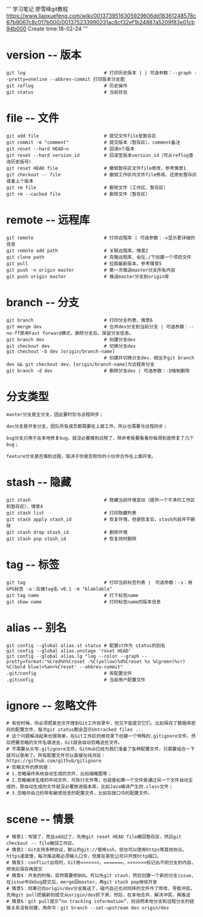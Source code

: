 '''
    学习笔记 廖雪峰git教程
    https://www.liaoxuefeng.com/wiki/0013739516305929606dd18361248578c67b8067c8c017b000/001375233990231ac8cf32ef1b24887a5209f83e01cb94b000
    Create time:18-02-24
'''
# version -- 版本
    git log                             # 打印历史版本 | | 可选参数：--graph --pretty=oneline --abbrev-commit 打印版本分支图
    git reflog                          # 历史操作
    git status                          # 当前状态

# file -- 文件
    git add file                        # 提交文件file至暂存区
    git commit -m "comment"             # 提交版本（暂存区），comment备注
    git reset --hard HEAD~n             # 回滚n个版本
    git reset --hard version_id         # 回滚至版本version_id（可从reflog查询历史版号）
    git reset HEAD file                 # 撤销暂存区文件file修改，参考情景1
    git checkout -- file                # 撤销工作区内文件file修改，还原到暂存区或者上个版本
    git rm file                         # 删除文件（工作区、暂存区）
    git rm --cached file                # 删除文件（暂存区）

# remote -- 远程库
    git remote                          # 打印远程库 | 可选参数：-v显示更详细的信息
    git remote add path                 # 关联远程库，情景2
    git clone path                      # 克隆远程库，会在./下创建一个项目文件
    git pull                            # 拉取最新版本，参考情景5
    git push -n origin master           # 第一次推送master分支所有内容
    git push origin master              # 推送master分支到origin库

# branch -- 分支
    git branch                          # 打印分支列表，情景6
    git merge dev                       # 合并dev分支到当前分支 | 可选参数：--no-ff禁用Fast forward模式，删除分支后，保留分支信息。
    git branch dev                      # 创建分支dev
    git checkout dev                    # 切换分支dev
    git chechout -b dev [origin/branch-name]
                                        # 创建并切换分支dev，相当于git branch dev && git checkout dev，[origin/branch-name]为远程库分支
    git branch -d dev                   # 删除分支dev | 可选参数：-D强制删除

# 分支类型
    master分支是主分支，因此要时刻与远程同步；

    dev分支是开发分支，团队所有成员都需要在上面工作，所以也需要与远程同步；

    bug分支只用于在本地修复bug，就没必要推到远程了，除非老板要看看你每周到底修复了几个bug；

    feature分支是否推到远程，取决于你是否和你的小伙伴合作在上面开发。

# stash -- 隐藏
    git stash                           # 隐藏当前环境变动（提供一个干净的工作区和暂存区），情景4
    git stash list                      # 打印隐藏列表
    git stash apply stash_id            # 恢复环境，但是恢复后，stash内容并不删除
    git stash drop stash_id             # 删除环境
    git stash pop stash_id              # 恢复同时删除

# tag -- 标签
    git tag                             # 打印当前标签列表 |　可选参数：-s：用GPG标签 -a：后接tag名 v0.1 -m "blablabla" 
    git tag name                        # 打下标签name
    git show name                       # 打印标签name的版本信息

# alias -- 别名
    git config --global alias.st status # 配置st作为 status的别名
    git config --global alias.unstage 'reset HEAD'
    git config --global alias.lg "log --color --graph --pretty=format:'%Cred%h%Creset -%C(yellow)%d%Creset %s %Cgreen(%cr) %C(bold blue)<%an>%Creset' --abbrev-commit"
    .git/config                         # 库配置文件
    .gitconfig                          # 当前用户配置文件

# ignore -- 忽略文件
    # 有些时候，你必须把某些文件放到Git工作目录中，但又不能提交它们，比如保存了数据库密码的配置文件，每次git status都会显示Untracked files ...
    # 这个问题解决起来也很简单，在Git工作区的根目录下创建一个特殊的.gitignore文件，然后把要忽略的文件名填进去，Git就会自动忽略这些文件。
    # 不需要从头写.gitignore文件，GitHub已经为我们准备了各种配置文件，只需要组合一下就可以使用了。所有配置文件可以直接在线浏览：https://github.com/github/gitignore
    # 忽略文件的原则是：
    # 1.忽略操作系统自动生成的文件，比如缩略图等；
    # 2.忽略编译生成的中间文件、可执行文件等，也就是如果一个文件是通过另一个文件自动生成的，那自动生成的文件就没必要放进版本库，比如Java编译产生的.class文件；
    # 3.忽略你自己的带有敏感信息的配置文件，比如存放口令的配置文件。

# scene -- 情景 
    # 情景1：写错了，而且add过了，先用git reset HEAD file撤回暂存区，然后git checkout -- file撤回工作区。
    # 情景2：Git支持多种协议，默认的git://使用ssh，但也可以使用https等其他协议。https速度慢，每次推送都必须输入口令，但是在某些公司只开放http端口。
    # 情景3：conflict出现时，Git用<<<<<<<，=======，>>>>>>>标记出不同分支的内容，修改后保存再提交
    # 情景4：开发的时候，突然需要修BUG。可以先git stash，然后创建一个新的分支issue，在issue中debug提交后，merge回master，再git stash pop继续开发
    # 情景5：同事已向origin/dev分支推送了，碰巧自己也对同样的文件作了修改，导致冲突。先用git pull把最新的提交从origin/dev抓下来，然后，在本地合并，解决冲突，再推送
    # 情景6：git pull提示“no tracking information”，则说明本地分支和远程分支的链接关系没有创建，用命令：git branch --set-upstream dev origin/dev

